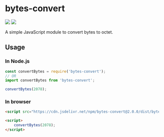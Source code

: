 # bytes-convert

<a href="https://codeclimate.com/github/hy0ug0/bytes-convert/maintainability"><img src="https://api.codeclimate.com/v1/badges/1b2594668f2e70da2969/maintainability" /></a>
<a href="https://codeclimate.com/github/hy0ug0/bytes-convert/test_coverage"><img src="https://api.codeclimate.com/v1/badges/1b2594668f2e70da2969/test_coverage" /></a>

A simple JavaScript module to convert bytes to octet.

## Usage

### In Node.js

```javascript
const convertBytes = require('bytes-convert');
// OR
import convertBytes from 'bytes-convert';

convertBytes(2078);
```

### In browser

```html
<script src="https://cdn.jsdelivr.net/npm/bytes-convert@2.0.0/dist/bytes-convert.umd.min.js"></script>

<script>
    convertBytes(2078);
</script>
```
